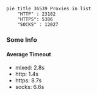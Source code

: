 
```mermaid
pie title 36539 Proxies in list
    "HTTP" : 23182
    "HTTPS": 5386
    "SOCKS" : 12027
```

### Some Info
#### Average Timeout

- mixed: 2.8s
- http: 1.4s
- https: 8.7s
- socks: 6.6s